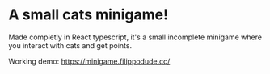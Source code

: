 # A small cats minigame!
Made completly in React typescript, it's a small incomplete minigame where you interact with cats and get points.

Working demo:
https://minigame.filippodude.cc/
